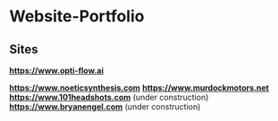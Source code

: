 # Website-Portfolio

## Sites

**https://www.opti-flow.ai** 

**https://www.noeticsynthesis.com**
**https://www.murdockmotors.net**
**https://www.101headshots.com** (under construction)
**https://www.bryanengel.com** (under construction)
